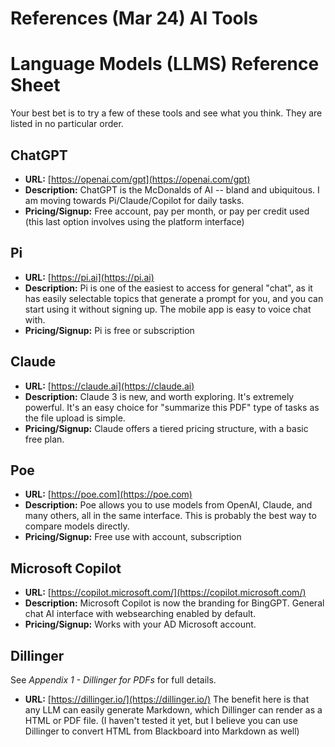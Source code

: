 # References (Mar 24) AI Tools
# Language Models (LLMS) Reference Sheet
Your best bet is to try a few of these tools and see what you think. They are listed in no particular order. 
## ChatGPT
- **URL:** [https://openai.com/gpt](https://openai.com/gpt)
- **Description:** ChatGPT is the McDonalds of AI -- bland and ubiquitous. I am moving towards Pi/Claude/Copilot for daily tasks. 
- **Pricing/Signup:** Free account, pay per month, or pay per credit used (this last option involves using the platform interface)

## Pi
- **URL:** [https://pi.ai](https://pi.ai)
- **Description:** Pi is one of the easiest to access for general "chat", as it has easily selectable topics that generate a prompt for you, and you can start using it without signing up. The mobile app is easy to voice chat with.
- **Pricing/Signup:** Pi is free or subscription

## Claude
- **URL:** [https://claude.ai](https://claude.ai)
- **Description:** Claude 3 is new, and worth exploring. It's extremely powerful. It's an easy choice for "summarize this PDF" type of tasks as the file upload is simple.
- **Pricing/Signup:** Claude offers a tiered pricing structure, with a basic free plan.

## Poe
- **URL:** [https://poe.com](https://poe.com)
- **Description:** Poe allows you to use models from OpenAI, Claude, and many others, all in the same interface. This is probably the best way to compare models directly.
- **Pricing/Signup:** Free use with account, subscription

## Microsoft Copilot
- **URL:** [https://copilot.microsoft.com/](https://copilot.microsoft.com/)
- **Description:** Microsoft Copilot is now the branding for BingGPT. General chat AI interface with websearching enabled by default.
- **Pricing/Signup:** Works with your AD Microsoft account. 


## Dillinger
See *Appendix 1 - Dillinger for PDFs* for full details.
- **URL:** [https://dillinger.io/](https://dillinger.io/)
The benefit here is that any LLM can easily generate Markdown, which Dillinger can render as a HTML or PDF file.
(I haven't tested it yet, but I believe you can use Dillinger to convert HTML from Blackboard into Markdown as well)